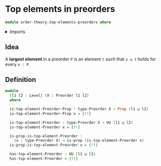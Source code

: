 # Top elements in preorders

```agda
module order-theory.top-elements-preorders where
```

<details><summary>Imports</summary>

```agda
open import foundation.dependent-pair-types
open import foundation.propositions
open import foundation.universe-levels

open import order-theory.preorders
```

</details>

## Idea

A **largest element** in a preorder `P` is an element `t` such that `x ≤ t`
holds for every `x : P`.

## Definition

```agda
module _
  {l1 l2 : Level} (X : Preorder l1 l2)
  where

  is-top-element-Preorder-Prop : type-Preorder X → Prop (l1 ⊔ l2)
  is-top-element-Preorder-Prop x = {!!}

  is-top-element-Preorder : type-Preorder X → UU (l1 ⊔ l2)
  is-top-element-Preorder x = {!!}

  is-prop-is-top-element-Preorder :
    (x : type-Preorder X) → is-prop (is-top-element-Preorder x)
  is-prop-is-top-element-Preorder x = {!!}

  has-top-element-Preorder : UU (l1 ⊔ l2)
  has-top-element-Preorder = {!!}
```
